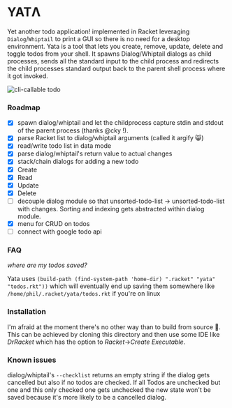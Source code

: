 # YATΛ
Yet another todo application! implemented in Racket leveraging `Dialog`/`Whiptail` to print a GUI so there is no need for a desktop environment.
Yata is a tool that lets you create, remove, update, delete and toggle todos from your shell. It spawns Dialog/Whiptail dialogs as child processes, sends all the standard input to the child process and redirects the child processes standard output back to the parent shell process where it got invoked.

![cli-callable todo](http://i.imgur.com/BaKWJsw.gif)

### Roadmap
- [x] spawn dialog/whiptail and let the childprocess capture stdin and stdout of the parent process (thanks @cky !).
- [x] parse Racket list to dialog/whiptail arguments (called it argify :smile_cat:)
- [x] read/write todo list in data mode
- [x] parse dialog/whiptail's return value to actual changes
- [x] stack/chain dialogs for adding a new todo
- [x] Create
- [x] Read
- [x] Update
- [x] Delete
- [ ] decouple dialog module so that unsorted-todo-list -> unsorted-todo-list with changes. Sorting and indexing gets abstracted within dialog module.
- [x] menu for CRUD on todos
- [ ] connect with google todo api

### FAQ
_where are my todos saved?_

Yata uses `(build-path (find-system-path 'home-dir) ".racket" "yata" "todos.rkt"))` which will eventually end up saving them somewhere like `/home/phil/.racket/yata/todos.rkt` if you're on linux

### Installation
I'm afraid at the moment there's no other way than to build from source :construction_worker:. This can be achieved by cloning this directory and then use some IDE like *DrRacket* which has the option to *Racket*->*Create Executable*.

### Known issues
dialog/whiptail's `--checklist` returns an empty string if the dialog gets cancelled but also if no todos are checked. If all Todos are unchecked but one and this only checked one gets unchecked the new state won't be saved because it's more likely to be a cancelled dialog.
